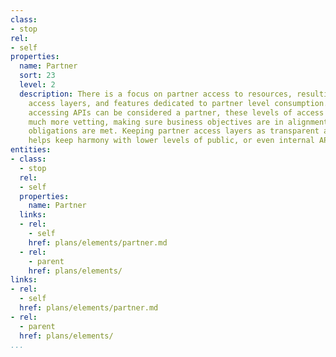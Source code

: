```yaml
---
class:
- stop
rel:
- self
properties:
  name: Partner
  sort: 23
  level: 2
  description: There is a focus on partner access to resources, resulting in separate
    access layers, and features dedicated to partner level consumption. While anyone
    accessing APIs can be considered a partner, these levels of access usually require
    much more vetting, making sure business objectives are in alignment, and legal
    obligations are met. Keeping partner access layers as transparent as possible
    helps keep harmony with lower levels of public, or even internal API access.
entities:
- class:
  - stop
  rel:
  - self
  properties:
    name: Partner
  links:
  - rel:
    - self
    href: plans/elements/partner.md
  - rel:
    - parent
    href: plans/elements/
links:
- rel:
  - self
  href: plans/elements/partner.md
- rel:
  - parent
  href: plans/elements/
...
```

